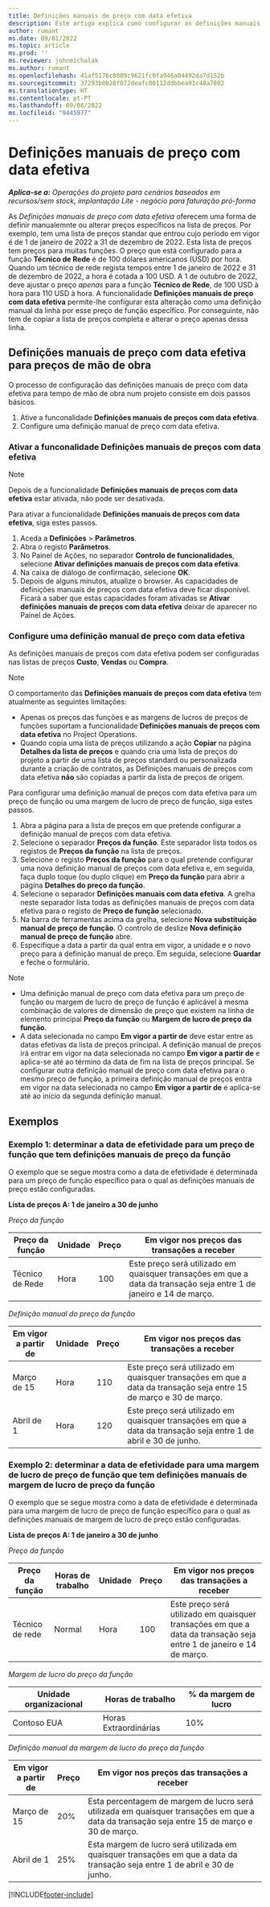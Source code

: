 ```yaml
---
title: Definições manuais de preço com data efetiva
description: Este artigo explica como configurar as definições manuais de preços para preços específicos na lista de preços.
author: rumant
ms.date: 09/01/2022
ms.topic: article
ms.prod: ''
ms.reviewer: johnmichalak
ms.author: rumant
ms.openlocfilehash: 41af5176c0809c9621fc0fa946a04492da7d152b
ms.sourcegitcommit: 37293b0b28f072deafc00112ddbbea91c48a7802
ms.translationtype: HT
ms.contentlocale: pt-PT
ms.lasthandoff: 09/08/2022
ms.locfileid: "9445977"
---
```

# <a name="date-effective-price-overrides"></a>Definições manuais de preço com data efetiva 

_**Aplica-se a:** Operações do projeto para cenários baseados em recursos/sem stock, implantação Lite - negócio para faturação pró-forma_

As *Definições manuais de preço com data efetiva* oferecem uma forma de definir manualemnte ou alterar preços específicos na lista de preços. Por exemplo, tem uma lista de preços standar que entrou cujo período em vigor é de 1 de janeiro de 2022 a 31 de dezembro de 2022. Esta lista de preços tem preços para muitas funções. O preço que está configurado para a função **Técnico de Rede** é de 100 dólares americanos (USD) por hora. Quando um técnico de rede regista tempos entre 1 de janeiro de 2022 e 31 de dezembro de 2022, a hora é cotada a 100 USD. A 1 de outubro de 2022, deve ajustar o preço *apenas* para a função **Técnico de Rede**, de 100 USD à hora para 110 USD à hora. A funcionalidade **Definições manuais de preço com data efetiva** permite-lhe configurar esta alteração como uma definição manual da linha por esse preço de função específico. Por conseguinte, não tem de copiar a lista de preços completa e alterar o preço apenas dessa linha.

## <a name="date-effective-price-overrides-for-labor-pricing"></a>Definições manuais de preço com data efetiva para preços de mão de obra

O processo de configuração das definições manuais de preço com data efetiva para tempo de mão de obra num projeto consiste em dois passos básicos.

1. Ative a funconalidade **Definições manuais de preços com data efetiva**.
1. Configure uma definição manual de preço com data efetiva.

### <a name="enable-the-date-effective-price-overrides-feature"></a>Ativar a funconalidade Definições manuais de preços com data efetiva

> [!NOTE]
> Depois de a funcionalidade **Definições manuais de preços com data efetiva** estar ativada, não pode ser desativada.

Para ativar a funcionalidade **Definições manuais de preços com data efetiva**, siga estes passos.

1. Aceda a **Definições** \> **Parâmetros**.
1. Abra o registo **Parâmetros**.
1. No Painel de Ações, no separador **Controlo de funcionalidades**, selecione **Ativar definições manuais de preços com data efetiva**.
1. Na caixa de diálogo de confirmação, selecione **OK**.
1. Depois de alguns minutos, atualize o browser. As capacidades de definições manuais de preços com data efetiva deve ficar disponível. Ficará a saber que estas capacidades foram ativadas se **Ativar definições manuais de preços com data efetiva** deixar de aparecer no Painel de Ações.

### <a name="set-up-a-date-effective-price-override"></a>Configure uma definição manual de preço com data efetiva

As definições manuais de preços com data efetiva podem ser configuradas nas listas de preços **Custo**, **Vendas** ou **Compra**.

> [!NOTE]
>O comportamento das **Definições manuais de preços com data efetiva** tem atualmente as seguintes limitações:
>
> - Apenas os preços das funções e as margens de lucros de preços de funções suportam a funcionalidade **Definições manuais de preços com data efetiva** no Project Operations.
> - Quando copia uma lista de preços utilizando a ação **Copiar** na página **Detalhes da lista de preços** e quando cria uma lista de preços do projeto a partir de uma lista de preços standard ou personalizada durante a criação de contratos, as Definições manuais de preços com data efetiva **não** são copiadas a partir da lista de preços de origem.

Para configurar uma definição manual de preços com data efetiva para um preço de função ou uma margem de lucro de preço de função, siga estes passos.

1. Abra a página para a lista de preços em que pretende configurar a definição manual de preços com data efetiva.
1. Selecione o separador **Preços da função**. Este separador lista todos os registos de **Preços da função** na lista de preços.
1. Selecione o registo **Preços da função** para o qual pretende configurar uma nova definição manual de preços com data efetiva e, em seguida, faça duplo toque (ou duplo clique) em **Preço da função** para abrir a página **Detalhes do preço da função**.
1. Selecione o separador **Definições manuais com data efetiva**. A grelha neste separador lista todas as definições manuais de preços com data efetiva para o registo de **Preço de função** selecionado.
1. Na barra de ferramentas acima da grelha, selecione **Nova substituição manual de preço de função**. O controlo de deslize **Nova definição manual de preço de função** abre.
1. Especifique a data a partir da qual entra em vigor, a unidade e o novo preço para a definição manual de preço. Em seguida, selecione **Guardar** e feche o formulário.

> [!NOTE]
> - Uma definição manual de preço com data efetiva para um preço de função ou margem de lucro de preço de função é aplicável à mesma combinação de valores de dimensão de preço que existem na linha de elemento principal **Preço da função** ou **Margem de lucro de preço da função**.
> - A data selecionada no campo **Em vigor a partir de** deve estar entre as datas efetivas da lista de preços principal. A definição manual de preços irá entrar em vigor na data selecionada no campo **Em vigor a partir de** e aplica-se até ao término da data de fim na lista de preços principal. Se configurar outra definição manual de preço com data efetiva para o mesmo preço de função, a primeira definição manual de preços entra em vigor na data selecionada no campo **Em vigor a partir de** e aplica-se até ao início da segunda definição manual.

## <a name="examples"></a>Exemplos

### <a name="example-1-determining-date-effectivity-for-a-role-price-that-has-role-price-overrides"></a>Exemplo 1: determinar a data de efetividade para um preço de função que tem definições manuais de preço da função

O exemplo que se segue mostra como a data de efetividade é determinada para um preço de função específico para o qual as definições manuais de preço estão configuradas.

**Lista de preços A: 1 de janeiro a 30 de junho**

*Preço da função*

| Preço da função | Unidade | Preço | Em vigor nos preços das transações a receber |
|---|---|---|---|
| Técnico de Rede | Hora | 100 | Este preço será utilizado em quaisquer transações em que a data da transação seja entre 1 de janeiro e 14 de março. |

*Definição manual do preço da função*

| Em vigor a partir de | Unidade | Preço | Em vigor nos preços das transações a receber |
|---|---|---|---|
| Março de 15 | Hora | 110 | Este preço será utilizado em quaisquer transações em que a data da transação seja entre 15 de março e 30 de março. |
| Abril de 1 | Hora | 120 | Este preço será utilizado em quaisquer transações em que a data da transação seja entre 1 de abril e 30 de junho. |

### <a name="example-2-determining-date-effectivity-for-a-role-price-markup-that-has-role-price-markup-overrides"></a>Exemplo 2: determinar a data de efetividade para uma margem de lucro de preço de função que tem definições manuais de margem de lucro de preço da função

O exemplo que se segue mostra como a data de efetividade é determinada para uma margem de lucro de preço de função específico para o qual as definições manuais de margem de lucro de preço estão configuradas.

**Lista de preços A: 1 de janeiro a 30 de junho**

*Preço da função*

| Preço da função | Horas de trabalho | Unidade | Preço | Em vigor nos preços das transações a receber |
|---|---|---|---|---|
| Técnico de rede | Normal | Hora | 100 | Este preço será utilizado em quaisquer transações em que a data da transação seja entre 1 de janeiro e 14 de março. |

*Margem de lucro do preço da função*

| Unidade organizacional | Horas de trabalho | % da margem de lucro |
|---|---|---|
| Contoso EUA | Horas Extraordinárias | 10% |

*Definição manual da margem de lucro do preço da função*

| Em vigor a partir de | Preço | Em vigor nos preços das transações a receber |
|---|---|---|
| Março de 15 | 20% | Esta percentagem de margem de lucro será utilizada em quaisquer transações em que a data da transação seja entre 15 de março e 30 de março. |
| Abril de 1 | 25% | Esta margem de lucro será utilizada em quaisquer transações em que a data da transação seja entre 1 de abril e 30 de junho. |

[!INCLUDE[footer-include](../includes/footer-banner.md)]
